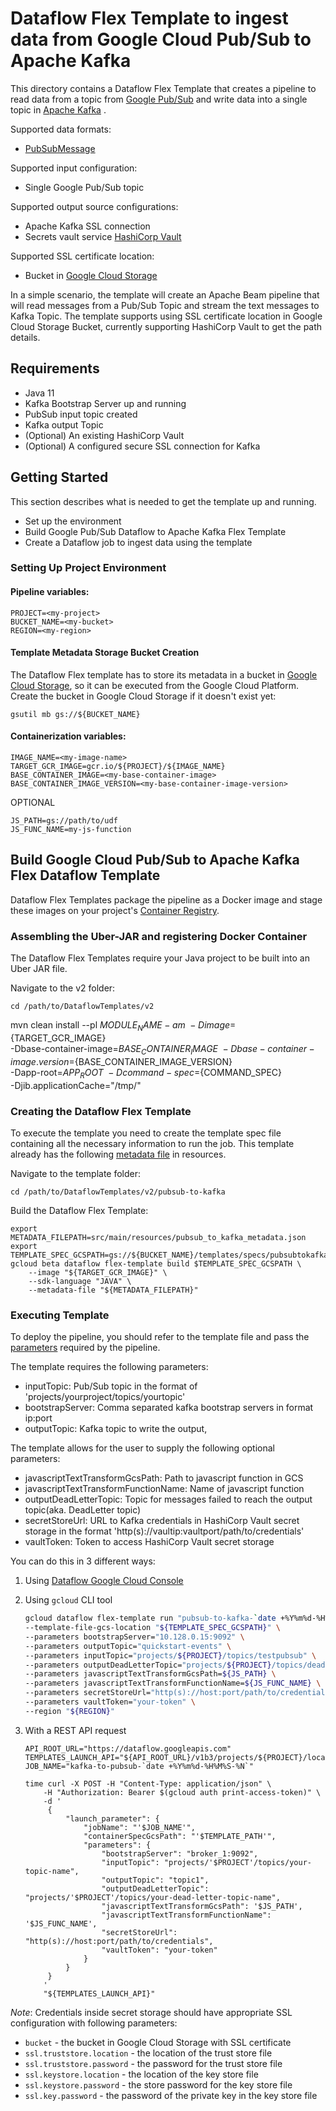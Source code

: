 # Dataflow Flex Template to ingest data from  Google Cloud Pub/Sub to Apache Kafka

This directory contains a Dataflow Flex Template that creates a pipeline
to read data from a topic from [Google Pub/Sub](https://cloud.google.com/pubsub)
and write data into a single topic
in [Apache Kafka](https://kafka.apache.org/)  .

Supported data formats:
- [PubSubMessage](https://cloud.google.com/pubsub/docs/reference/rest/v1/PubsubMessage)


Supported input configuration:
- Single Google Pub/Sub topic

Supported output source configurations:
- Apache Kafka SSL connection
- Secrets vault service [HashiCorp Vault](https://www.vaultproject.io/)



Supported SSL certificate location:
- Bucket in [Google Cloud Storage](https://cloud.google.com/storage)

In a simple scenario, the template will create an Apache Beam pipeline that will read messages
from a Pub/Sub Topic and stream the text messages to Kafka Topic.
The template supports using SSL certificate location in Google Cloud Storage Bucket, currently supporting HashiCorp Vault to get the path details.

## Requirements

- Java 11
- Kafka Bootstrap Server up and running
- PubSub input topic created
- Kafka output Topic
- (Optional) An existing HashiCorp Vault
- (Optional) A configured secure SSL connection for Kafka

## Getting Started

This section describes what is needed to get the template up and running.
- Set up the environment
- Build  Google Pub/Sub Dataflow to Apache Kafka Flex Template
- Create a Dataflow job to ingest data using the template

### Setting Up Project Environment

#### Pipeline variables:

```
PROJECT=<my-project>
BUCKET_NAME=<my-bucket>
REGION=<my-region>
```

#### Template Metadata Storage Bucket Creation

The Dataflow Flex template has to store its metadata in a bucket in
[Google Cloud Storage](https://cloud.google.com/storage), so it can be executed from the Google Cloud Platform.
Create the bucket in Google Cloud Storage if it doesn't exist yet:

```
gsutil mb gs://${BUCKET_NAME}
```

#### Containerization variables:

```
IMAGE_NAME=<my-image-name>
TARGET_GCR_IMAGE=gcr.io/${PROJECT}/${IMAGE_NAME}
BASE_CONTAINER_IMAGE=<my-base-container-image>
BASE_CONTAINER_IMAGE_VERSION=<my-base-container-image-version>
```
OPTIONAL
```
JS_PATH=gs://path/to/udf
JS_FUNC_NAME=my-js-function
```

## Build Google Cloud Pub/Sub to Apache Kafka Flex Dataflow Template

Dataflow Flex Templates package the pipeline as a Docker image and stage these images
on your project's [Container Registry](https://cloud.google.com/container-registry).

### Assembling the Uber-JAR and registering Docker Container

The Dataflow Flex Templates require your Java project to be built into
an Uber JAR file.

Navigate to the v2 folder:

```
cd /path/to/DataflowTemplates/v2
```
mvn clean install --pl ${MODULE_NAME} -am \
-Dimage=${TARGET_GCR_IMAGE} \
-Dbase-container-image=${BASE_CONTAINER_IMAGE} \
-Dbase-container-image.version=${BASE_CONTAINER_IMAGE_VERSION} \
-Dapp-root=${APP_ROOT} \
-Dcommand-spec=${COMMAND_SPEC} \
-Djib.applicationCache="/tmp/"

### Creating the Dataflow Flex Template

To execute the template you need to create the template spec file containing all
the necessary information to run the job. This template already has the following
[metadata file](src/main/resources/pubsub_to_kafka_metadata.json) in resources.

Navigate to the template folder:

```
cd /path/to/DataflowTemplates/v2/pubsub-to-kafka
```

Build the Dataflow Flex Template:

```
export METADATA_FILEPATH=src/main/resources/pubsub_to_kafka_metadata.json
export TEMPLATE_SPEC_GCSPATH=gs://${BUCKET_NAME}/templates/specs/pubsubtokafka
gcloud beta dataflow flex-template build $TEMPLATE_SPEC_GCSPATH \
    --image "${TARGET_GCR_IMAGE}" \
    --sdk-language "JAVA" \
    --metadata-file "${METADATA_FILEPATH}"
```

### Executing Template

To deploy the pipeline, you should refer to the template file and pass the
[parameters](https://cloud.google.com/dataflow/docs/guides/specifying-exec-params#setting-other-cloud-dataflow-pipeline-options)
required by the pipeline.

The template requires the following parameters:
- inputTopic: Pub/Sub topic in the format of 'projects/yourproject/topics/yourtopic'
- bootstrapServer: Comma separated kafka bootstrap servers in format ip:port
- outputTopic: Kafka topic to write the output,

The template allows for the user to supply the following optional parameters:
- javascriptTextTransformGcsPath: Path to javascript function in GCS
- javascriptTextTransformFunctionName: Name of javascript function
- outputDeadLetterTopic: Topic for messages failed to reach the output topic(aka. DeadLetter topic)
- secretStoreUrl: URL to Kafka credentials in HashiCorp Vault secret storage in the format
  'http(s)://vaultip:vaultport/path/to/credentials'
- vaultToken: Token to access HashiCorp Vault secret storage

You can do this in 3 different ways:
1. Using [Dataflow Google Cloud Console](https://console.cloud.google.com/dataflow/jobs)

2. Using `gcloud` CLI tool
    ```bash
    gcloud dataflow flex-template run "pubsub-to-kafka-`date +%Y%m%d-%H%M%S`" \
    --template-file-gcs-location "${TEMPLATE_SPEC_GCSPATH}" \
    --parameters bootstrapServer="10.128.0.15:9092" \
    --parameters outputTopic="quickstart-events" \
    --parameters inputTopic="projects/${PROJECT}/topics/testpubsub" \
    --parameters outputDeadLetterTopic="projects/${PROJECT}/topics/deadletterpubsub" \
    --parameters javascriptTextTransformGcsPath=${JS_PATH} \
    --parameters javascriptTextTransformFunctionName=${JS_FUNC_NAME} \
    --parameters secretStoreUrl="http(s)://host:port/path/to/credentials" \
    --parameters vaultToken="your-token" \
    --region "${REGION}"
    ```
3. With a REST API request
    ```
    API_ROOT_URL="https://dataflow.googleapis.com"
    TEMPLATES_LAUNCH_API="${API_ROOT_URL}/v1b3/projects/${PROJECT}/locations/${REGION}/flexTemplates:launch"
    JOB_NAME="kafka-to-pubsub-`date +%Y%m%d-%H%M%S-%N`"

    time curl -X POST -H "Content-Type: application/json" \
        -H "Authorization: Bearer $(gcloud auth print-access-token)" \
        -d '
         {
             "launch_parameter": {
                 "jobName": "'$JOB_NAME'",
                 "containerSpecGcsPath": "'$TEMPLATE_PATH'",
                 "parameters": {
                     "bootstrapServer": "broker_1:9092",
                     "inputTopic": "projects/'$PROJECT'/topics/your-topic-name",
                     "outputTopic": "topic1",
                     "outputDeadLetterTopic": "projects/'$PROJECT'/topics/your-dead-letter-topic-name",
                     "javascriptTextTransformGcsPath": '$JS_PATH',
                     "javascriptTextTransformFunctionName": '$JS_FUNC_NAME',
                     "secretStoreUrl": "http(s)://host:port/path/to/credentials",
                     "vaultToken": "your-token"
                 }
             }
         }
        '
        "${TEMPLATES_LAUNCH_API}"
    ```

_Note_: Credentials inside secret storage should have appropriate SSL configuration with following parameters:
- `bucket` - the bucket in Google Cloud Storage with SSL certificate
- `ssl.truststore.location` - the location of the trust store file
- `ssl.truststore.password` - the password for the trust store file
- `ssl.keystore.location` - the location of the key store file
- `ssl.keystore.password` - the store password for the key store file
- `ssl.key.password` - the password of the private key in the key store file
